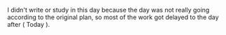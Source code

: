 I didn't write or study in this day because the day was not really going according to the original plan, so most of the work got delayed to the day after ( Today ).
